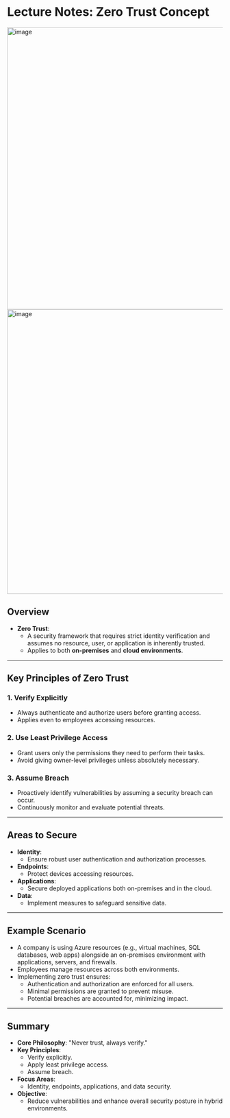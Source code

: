 # Lecture Notes: Zero Trust Concept

<img width="658" alt="image" src="https://github.com/user-attachments/assets/093e05dd-f717-4d8a-9ab5-13668dba6426" />

<img width="664" alt="image" src="https://github.com/user-attachments/assets/c6b3e053-0e37-4f14-a678-e934f4092a75" />


## Overview
- **Zero Trust**:
  - A security framework that requires strict identity verification and assumes no resource, user, or application is inherently trusted.
  - Applies to both **on-premises** and **cloud environments**.

---

## Key Principles of Zero Trust

### 1. **Verify Explicitly**
- Always authenticate and authorize users before granting access.
- Applies even to employees accessing resources.

### 2. **Use Least Privilege Access**
- Grant users only the permissions they need to perform their tasks.
- Avoid giving owner-level privileges unless absolutely necessary.

### 3. **Assume Breach**
- Proactively identify vulnerabilities by assuming a security breach can occur.
- Continuously monitor and evaluate potential threats.

---

## Areas to Secure
- **Identity**:
  - Ensure robust user authentication and authorization processes.
- **Endpoints**:
  - Protect devices accessing resources.
- **Applications**:
  - Secure deployed applications both on-premises and in the cloud.
- **Data**:
  - Implement measures to safeguard sensitive data.

---

## Example Scenario
- A company is using Azure resources (e.g., virtual machines, SQL databases, web apps) alongside an on-premises environment with applications, servers, and firewalls.
- Employees manage resources across both environments.
- Implementing zero trust ensures:
  - Authentication and authorization are enforced for all users.
  - Minimal permissions are granted to prevent misuse.
  - Potential breaches are accounted for, minimizing impact.

---

## Summary
- **Core Philosophy**: "Never trust, always verify."
- **Key Principles**:
  - Verify explicitly.
  - Apply least privilege access.
  - Assume breach.
- **Focus Areas**:
  - Identity, endpoints, applications, and data security.
- **Objective**:
  - Reduce vulnerabilities and enhance overall security posture in hybrid environments.






